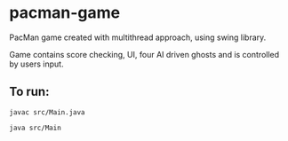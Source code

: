 # pacman-game

PacMan game created with multithread approach, using swing library.

Game contains score checking, UI, four AI driven ghosts and is controlled by users input.

## To run:

`javac src/Main.java`

`java src/Main`
